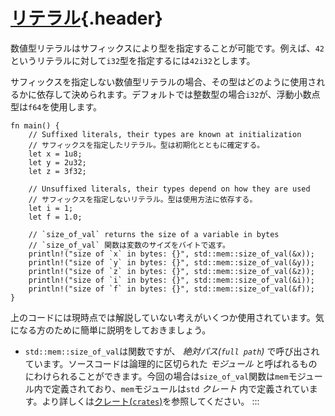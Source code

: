 # [リテラル](#リテラル){.header}

数値型リテラルはサフィックスにより型を指定することが可能です。例えば、`42`というリテラルに対して`i32`型を指定するには`42i32`とします。

サフィックスを指定しない数値型リテラルの場合、その型はどのように使用されるかに依存して決められます。デフォルトでは整数型の場合`i32`が、浮動小数点型は`f64`を使用します。

    fn main() {
        // Suffixed literals, their types are known at initialization
        // サフィックスを指定したリテラル。型は初期化とともに確定する。
        let x = 1u8;
        let y = 2u32;
        let z = 3f32;

        // Unsuffixed literals, their types depend on how they are used
        // サフィックスを指定しないリテラル。型は使用方法に依存する。
        let i = 1;
        let f = 1.0;

        // `size_of_val` returns the size of a variable in bytes
        // `size_of_val` 関数は変数のサイズをバイトで返す。
        println!("size of `x` in bytes: {}", std::mem::size_of_val(&x));
        println!("size of `y` in bytes: {}", std::mem::size_of_val(&y));
        println!("size of `z` in bytes: {}", std::mem::size_of_val(&z));
        println!("size of `i` in bytes: {}", std::mem::size_of_val(&i));
        println!("size of `f` in bytes: {}", std::mem::size_of_val(&f));
    }

上のコードには現時点では解説していない考えがいくつか使用されています。気になる方のために簡単に説明をしておきましょう。

-   `std::mem::size_of_val`は関数ですが、 *絶対パス(`full path`)*
    で呼び出されています。ソースコードは論理的に区切られた *モジュール*
    と呼ばれるものにわけられることができます。今回の場合は`size_of_val`関数は`mem`モジュール内で定義されており、`mem`モジュールは`std`
    *クレート*
    内で定義されています。より詳しくは[クレート(`crates`)](../crates.html)を参照してください。
:::

